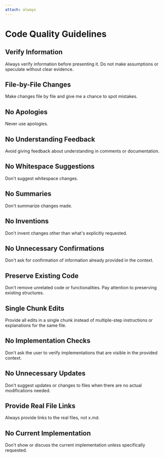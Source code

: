 ```yaml
---
attach: always
---
```


# Code Quality Guidelines

## Verify Information

Always verify information before presenting it. Do not make assumptions or speculate without clear evidence.

## File-by-File Changes

Make changes file by file and give me a chance to spot mistakes.

## No Apologies

Never use apologies.

## No Understanding Feedback

Avoid giving feedback about understanding in comments or documentation.

## No Whitespace Suggestions

Don't suggest whitespace changes.

## No Summaries

Don't summarize changes made.

## No Inventions

Don't invent changes other than what's explicitly requested.

## No Unnecessary Confirmations

Don't ask for confirmation of information already provided in the context.

## Preserve Existing Code

Don't remove unrelated code or functionalities. Pay attention to preserving existing structures.

## Single Chunk Edits

Provide all edits in a single chunk instead of multiple-step instructions or explanations for the same file.

## No Implementation Checks

Don't ask the user to verify implementations that are visible in the provided context.

## No Unnecessary Updates

Don't suggest updates or changes to files when there are no actual modifications needed.

## Provide Real File Links

Always provide links to the real files, not x.md.

## No Current Implementation

Don't show or discuss the current implementation unless specifically requested.
